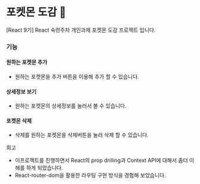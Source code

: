 # 포켓몬 도감 📒

[React 9기] React 숙련주차 개인과제 포켓몬 도감 프로젝트 입니다.

### 기능

#### 원하는 포켓몬 추가

- 원하는 포켓몬을 추가 버튼을 이용해 추가 할 수 있습니다.

#### 상세정보 보기

- 원하는 포켓몬의 상세정보를 눌러서 볼 수 있습니다.

#### 포켓몬 삭제

- 삭제를 원하는 포켓몬을 삭제버튼을 눌러 삭제 할 수 있습니다.

회고

- 이프로젝트를 진행하면서 React의 prop drilling과 Context API에 대해서 좀더 이해를 하게 되었습니다.
- React-router-dom을 활용한 라우팅 구현 방식을 경험해 보았습니다.
